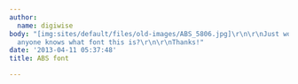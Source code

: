 ```yaml
---
author:
  name: digiwise
body: "[img:sites/default/files/old-images/ABS_5806.jpg]\r\n\r\nJust wondering if
  anyone knows what font this is?\r\n\r\nThanks!"
date: '2013-04-11 05:37:48'
title: ABS font

---
```

